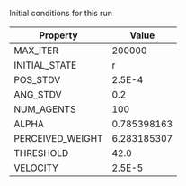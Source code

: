 Initial conditions for this run

| Property     | Value     |
|--------------|-----------|
|MAX_ITER|200000|
|INITIAL_STATE|r|
|POS_STDV|2.5E-4|
|ANG_STDV|0.2|
|NUM_AGENTS|100|
|ALPHA| 0.785398163|
|PERCEIVED_WEIGHT|6.283185307|
|THRESHOLD|42.0|
|VELOCITY|2.5E-5|